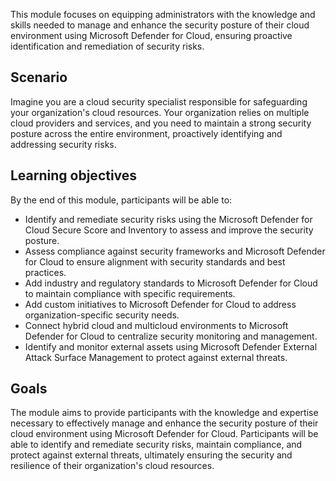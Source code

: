 This module focuses on equipping administrators with the knowledge and skills needed to manage and enhance the security posture of their cloud environment using Microsoft Defender for Cloud, ensuring proactive identification and remediation of security risks.

## Scenario

Imagine you are a cloud security specialist responsible for safeguarding your organization's cloud resources. Your organization relies on multiple cloud providers and services, and you need to maintain a strong security posture across the entire environment, proactively identifying and addressing security risks.

## Learning objectives

By the end of this module, participants will be able to:

 -  Identify and remediate security risks using the Microsoft Defender for Cloud Secure Score and Inventory to assess and improve the security posture.
 -  Assess compliance against security frameworks and Microsoft Defender for Cloud to ensure alignment with security standards and best practices.
 -  Add industry and regulatory standards to Microsoft Defender for Cloud to maintain compliance with specific requirements.
 -  Add custom initiatives to Microsoft Defender for Cloud to address organization-specific security needs.
 -  Connect hybrid cloud and multicloud environments to Microsoft Defender for Cloud to centralize security monitoring and management.
 -  Identify and monitor external assets using Microsoft Defender External Attack Surface Management to protect against external threats.

## Goals

The module aims to provide participants with the knowledge and expertise necessary to effectively manage and enhance the security posture of their cloud environment using Microsoft Defender for Cloud. Participants will be able to identify and remediate security risks, maintain compliance, and protect against external threats, ultimately ensuring the security and resilience of their organization's cloud resources.
